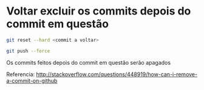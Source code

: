 # Voltar excluir os commits depois do commit em questão

```bash
git reset --hard <commit a voltar>
```

```bash
git push --force
```

Os commits feitos depois do commit em questão serão apagados

Referencia: http://stackoverflow.com/questions/448919/how-can-i-remove-a-commit-on-github
